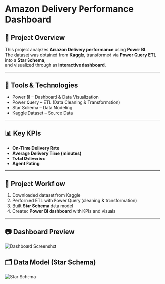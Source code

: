# Amazon Delivery Performance Dashboard  

## 📌 Project Overview  
This project analyzes **Amazon Delivery performance** using **Power BI**.  
The dataset was obtained from **Kaggle**, transformed via **Power Query ETL** into a **Star Schema**,  
and visualized through an **interactive dashboard**.  

---

## 🔧 Tools & Technologies  
- Power BI – Dashboard & Data Visualization  
- Power Query – ETL (Data Cleaning & Transformation)  
- Star Schema – Data Modeling  
- Kaggle Dataset – Source Data  

---

## 📊 Key KPIs  
- **On-Time Delivery Rate**  
- **Average Delivery Time (minutes)**  
- **Total Deliveries**  
- **Agent Rating**  

---

## 📂 Project Workflow  
1. Downloaded dataset from Kaggle  
2. Performed ETL with Power Query (cleaning & transformation)  
3. Built **Star Schema** data model  
4. Created **Power BI dashboard** with KPIs and visuals  

---

## 📷 Dashboard Preview  
![Dashboard Screenshot](docs/dashboard_screenshot.png)  

## 🗂️ Data Model (Star Schema)  
![Star Schema](model/star_schema.png)  


 


